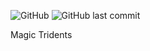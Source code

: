 ![GitHub](https://img.shields.io/github/license/Vitor-Fazoli/MagicTridents) <img alt="GitHub last commit" src="https://img.shields.io/github/last-commit/Vitor-Fazoli/MagicTridents">

Magic Tridents





